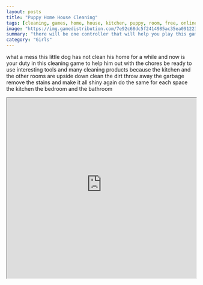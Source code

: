 ```yaml
---
layout: posts
title: "Puppy Home House Cleaning"
tags: [cleaning, games, home, house, kitchen, puppy, room, free, online, games, oyna, game, free, games, play, play, games]
image: "https://img.gamedistribution.com/7e92c68dc5f2414985ac35ea09122396.jpg"
summary: "there will be one controller that will help you play this game and that will be the mouse  free online games oyna game free games play play games"
category: "Girls"
---
```


what a mess this little dog has not clean his home for a while and now is your duty in this cleaning game to help him out with the chores be ready to use interesting tools and many cleaning products because the kitchen and the other rooms are upside down clean the dirt throw away the garbage remove the stains and make it all shiny again do the same for each space the kitchen the bedroom and the bathroom

<iframe width="100%" height="480px;" src="https://flash.gamedistribution.com?game=7e92c68dc5f2414985ac35ea09122396"></iframe>